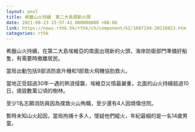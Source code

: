 ```yaml
---
layout: post
title: 希臘山火持續　第二大島現新火頭
date: 2021-08-23 15:57:41.000000000 +08:00
link: https://news.rthk.hk/rthk/ch/component/k2/1607194-20210823.htm
categories: rthk
---
```


希臘山火持續，在第二大島埃維亞的南面出現新的火頭，海岸防衛部門準備好船隻，有需要時撤離居民。

當局出動包括9部消防直升機和1部救火飛機協肋救火。

當地正受超過30年一遇的熱浪侵襲，埃維亞災情最嚴重，北面的山火持續超過10日，燒毀數萬公頃的樹林。

至少1名志願消防員因為撲救火山殉職，至少還有4人因燒傷住院。

暫時未知山火起因，當局拘捕十多人，懷疑他們縱火，年紀最細的是一名14歲男童。
